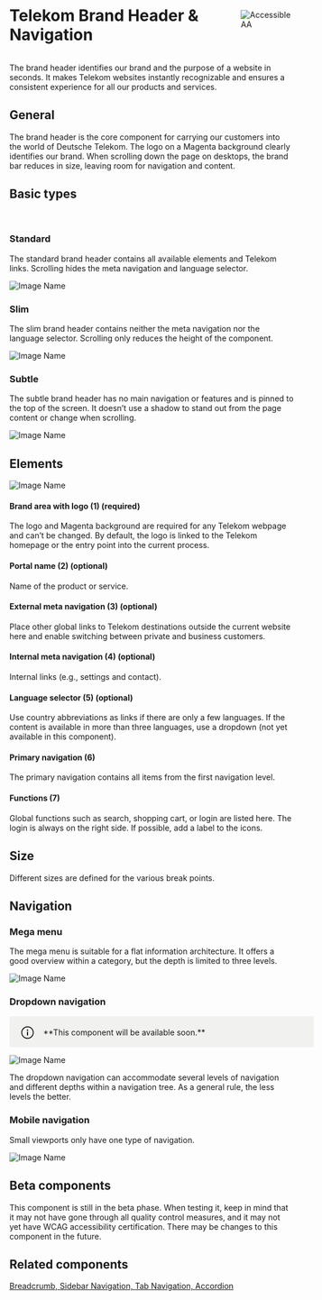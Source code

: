 <div style="display: inline-flex; align-items: center; justify-content: space-between; width: 100%;">
    <h1>Telekom Brand Header & Navigation</h1>
    <img src="assets/aa.png" alt="Accessible AA" />
</div>

The brand header identifies our brand and the purpose of a website in seconds. It makes Telekom websites instantly recognizable and ensures a consistent experience for all our products and services.

## General

The brand header is the core component for carrying our customers into the world of Deutsche Telekom. The logo on a Magenta background clearly identifies our brand. When scrolling down the page on desktops, the brand bar reduces in size, leaving room for navigation and content.

## Basic types

<br/>

### Standard

The standard brand header contains all available elements and Telekom links. Scrolling hides the meta navigation and language selector.

![Image Name](assets/3_components/beta-brand-header/1_EN_brandheader_brandbar_standard.png)

### Slim

The slim brand header contains neither the meta navigation nor the language selector. Scrolling only reduces the height of the component.

![Image Name](assets/3_components/beta-brand-header/2_EN_brandheader_brandbar_slim.png)

### Subtle

The subtle brand header has no main navigation or features and is pinned to the top of the screen. It doesn’t use a shadow to stand out from the page content or change when scrolling.

![Image Name](assets/3_components/beta-brand-header/3_brandheader_brandbar_subtle.png)

## Elements

![Image Name](assets/3_components/beta-brand-header/4_brandheader_brandbar_elements.png)

#### Brand area with logo (1) (required)

The logo and Magenta background are required for any Telekom webpage and can’t be changed. By default, the logo is linked to the Telekom homepage or the entry point into the current process.

#### Portal name (2) (optional)

Name of the product or service.

#### External meta navigation (3) (optional)

Place other global links to Telekom destinations outside the current website here and enable switching between private and business customers.

#### Internal meta navigation (4) (optional)

Internal links (e.g., settings and contact).

#### Language selector (5) (optional)

Use country abbreviations as links if there are only a few languages. If the content is available in more than three languages, use a dropdown (not yet available in this component).

#### Primary navigation (6)

The primary navigation contains all items from the first navigation level.

#### Functions (7)

Global functions such as search, shopping cart, or login are listed here. The login is always on the right side. If possible, add a label to the icons.

## Size

Different sizes are defined for the various break points.

## Navigation

### Mega menu

The mega menu is suitable for a flat information architecture. It offers a good overview within a category, but the depth is limited to three levels.

![Image Name](assets/3_components/beta-brand-header/5_brandheader_nav4_megamenu.png)

### Dropdown navigation

<div style="display: flex; width: 100%; border-radius: 3px; background-color: rgb(241, 241, 239); padding: 16px 16px 14px 20px;">
    <div style="padding-top:1px">
        <svg xmlns="http://www.w3.org/2000/svg" width="40px" height="24px"><path fill-rule="evenodd" d="M12 1c6.1 0 11 4.9 11 11s-4.9 11-11 11S1 18.1 1 12 5.9 1 12 1zm0 1.5c-5.25 0-9.5 4.25-9.5 9.5s4.25 9.5 9.5 9.5 9.5-4.25 9.5-9.5-4.25-9.5-9.5-9.5zm1 8V17h-2v-6.5h2zm-1-4A1.25 1.25 0 1112 9a1.25 1.25 0 010-2.5z"></path></svg>
    </div>
    <div style="margin-top: 4px;">
        **This component will be available soon.**
    </div>
</div>

![Image Name](assets/3_components/beta-brand-header/brandheader_dropdown_menu.png)

The dropdown navigation can accommodate several levels of navigation and different depths within a navigation tree. As a general rule, the less levels the better.

### Mobile navigation

Small viewports only have one type of navigation.

![Image Name](assets/3_components/beta-brand-header/6_brandheader_nav_mobile.png)

## Beta components

This component is still in the beta phase. When testing it, keep in mind that it may not have gone through all quality control measures, and it may not yet have WCAG accessibility certification. There may be changes to this component in the future.

## Related components

[Breadcrumb, ](?path=/usage/components-breadcrumb--standard)
[Sidebar Navigation, ](?path=/usage/components-sidebar-navigation--standard)
[Tab Navigation, ](?path=/usage/components-tab-navigation--text-icon)
[Accordion](?path=/usage/components-accordion--standard)
